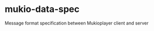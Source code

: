 mukio-data-spec
===============

Message format specification between Mukioplayer client and server
